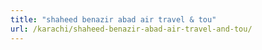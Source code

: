 ```yaml
---
title: "shaheed benazir abad air travel & tou"
url: /karachi/shaheed-benazir-abad-air-travel-and-tou/
---
```

